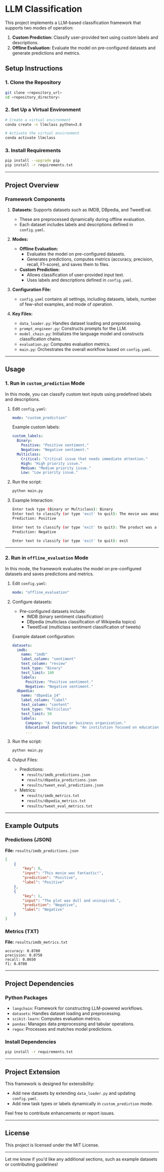 
# **LLM Classification**

This project implements a LLM-based classification framework that supports two modes of operation:
1. **Custom Prediction:** Classify user-provided text using custom labels and descriptions.
2. **Offline Evaluation:** Evaluate the model on pre-configured datasets and generate predictions and metrics.

## **Setup Instructions**

### **1. Clone the Repository**
```bash
git clone <repository_url>
cd <repository_directory>
```

### **2. Set Up a Virtual Environment**
```bash
# Create a virtual environment
conda create -n llmclass python=3.8

# Activate the virtual environment
conda activate llmclass
```

### **3. Install Requirements**
```bash
pip install --upgrade pip
pip install -r requirements.txt
```

---

## **Project Overview**

### **Framework Components**
1. **Datasets:** Supports datasets such as IMDB, DBpedia, and TweetEval.
   - These are preprocessed dynamically during offline evaluation.
   - Each dataset includes labels and descriptions defined in `config.yaml`.

2. **Modes:**
   - **Offline Evaluation:**
     - Evaluates the model on pre-configured datasets.
     - Generates predictions, computes metrics (accuracy, precision, recall, F1-score), and saves them to files.
   - **Custom Prediction:**
     - Allows classification of user-provided input text.
     - Uses labels and descriptions defined in `config.yaml`.

3. **Configuration File:**
   - `config.yaml` contains all settings, including datasets, labels, number of few-shot examples, and mode of operation.

4. **Key Files:**
   - `data_loader.py`: Handles dataset loading and preprocessing.
   - `prompt_engineer.py`: Constructs prompts for the LLM.
   - `model_chain.py`: Initializes the language model and constructs classification chains.
   - `evaluation.py`: Computes evaluation metrics.
   - `main.py`: Orchestrates the overall workflow based on `config.yaml`.

---

## **Usage**

### **1. Run in `custom_prediction` Mode**

In this mode, you can classify custom text inputs using predefined labels and descriptions.

1. Edit `config.yaml`:
   ```yaml
   mode: "custom_prediction"
   ```
   Example custom labels:
   ```yaml
   custom_labels:
     Binary:
       Positive: "Positive sentiment."
       Negative: "Negative sentiment."
     Multiclass:
       Critical: "Critical issue that needs immediate attention."
       High: "High priority issue."
       Medium: "Medium priority issue."
       Low: "Low priority issue."
   ```

2. Run the script:
   ```bash
   python main.py
   ```

3. Example Interaction:
   ```bash
   Enter task type (Binary or Multiclass): Binary
   Enter text to classify (or type 'exit' to quit): The movie was amazing!
   Prediction: Positive

   Enter text to classify (or type 'exit' to quit): The product was a waste of money.
   Prediction: Negative

   Enter text to classify (or type 'exit' to quit): exit
   ```

---

### **2. Run in `offline_evaluation` Mode**

In this mode, the framework evaluates the model on pre-configured datasets and saves predictions and metrics.

1. Edit `config.yaml`:
   ```yaml
   mode: "offline_evaluation"
   ```

2. Configure datasets:
   - Pre-configured datasets include:
     - IMDB (binary sentiment classification)
     - DBpedia (multiclass classification of Wikipedia topics)
     - TweetEval (multiclass sentiment classification of tweets)

   Example dataset configuration:
   ```yaml
   datasets:
     imdb:
       name: "imdb"
       label_column: "sentiment"
       text_column: "review"
       task_type: "Binary"
       test_limit: 100
       labels:
         Positive: "Positive sentiment."
         Negative: "Negative sentiment."
     dbpedia:
       name: "dbpedia_14"
       label_column: "label"
       text_column: "content"
       task_type: "Multiclass"
       test_limit: 50
       labels:
         Company: "A company or business organization."
         Educational Institution: "An institution focused on education."
         ...
   ```

3. Run the script:
   ```bash
   python main.py
   ```

4. Output Files:
   - Predictions:
     - `results/imdb_predictions.json`
     - `results/dbpedia_predictions.json`
     - `results/tweet_eval_predictions.json`
   - Metrics:
     - `results/imdb_metrics.txt`
     - `results/dbpedia_metrics.txt`
     - `results/tweet_eval_metrics.txt`

---

## **Example Outputs**

### **Predictions (JSON)**
**File:** `results/imdb_predictions.json`
```json
[
    {
        "key": 0,
        "input": "This movie was fantastic!",
        "prediction": "Positive",
        "label": "Positive"
    },
    {
        "key": 1,
        "input": "The plot was dull and uninspired.",
        "prediction": "Negative",
        "label": "Negative"
    }
]
```

### **Metrics (TXT)**
**File:** `results/imdb_metrics.txt`
```
accuracy: 0.8700
precision: 0.8750
recall: 0.8650
f1: 0.8700
```

---

## **Project Dependencies**

### **Python Packages**
- `langchain`: Framework for constructing LLM-powered workflows.
- `datasets`: Handles dataset loading and preprocessing.
- `scikit-learn`: Computes evaluation metrics.
- `pandas`: Manages data preprocessing and tabular operations.
- `regex`: Processes and matches model predictions.

### **Install Dependencies**
```bash
pip install -r requirements.txt
```

---

## **Project Extension**
This framework is designed for extensibility:
- Add new datasets by extending `data_loader.py` and updating `config.yaml`.
- Add new task types or labels dynamically in `custom_prediction` mode.

Feel free to contribute enhancements or report issues.

---

## **License**
This project is licensed under the MIT License.

---

Let me know if you'd like any additional sections, such as example datasets or contributing guidelines!